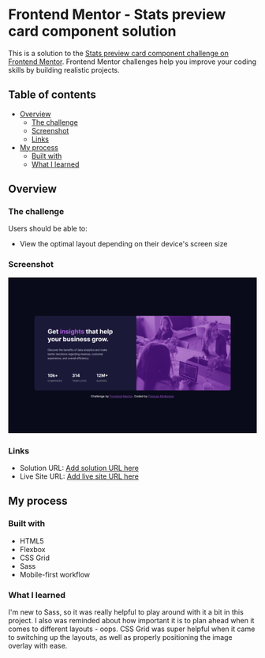 # Frontend Mentor - Stats preview card component solution

This is a solution to the [Stats preview card component challenge on Frontend Mentor](https://www.frontendmentor.io/challenges/stats-preview-card-component-8JqbgoU62). Frontend Mentor challenges help you improve your coding skills by building realistic projects.

## Table of contents

- [Overview](#overview)
  - [The challenge](#the-challenge)
  - [Screenshot](#screenshot)
  - [Links](#links)
- [My process](#my-process)
  - [Built with](#built-with)
  - [What I learned](#what-i-learned)

## Overview

### The challenge

Users should be able to:

- View the optimal layout depending on their device's screen size

### Screenshot

![](./screenshot.png)

### Links

- Solution URL: [Add solution URL here](https://github.com/frances-m/stats-preview-card-component)
- Live Site URL: [Add live site URL here](https://frances-m.github.io/stats-preview-card-component/)

## My process

### Built with

- HTML5
- Flexbox
- CSS Grid
- Sass
- Mobile-first workflow


### What I learned

I'm new to Sass, so it was really helpful to play around with it a bit in this project. I also was reminded about how important it is to plan ahead when it comes to different layouts - oops. CSS Grid was super helpful when it came to switching up the layouts, as well as properly positioning the image overlay with ease.
